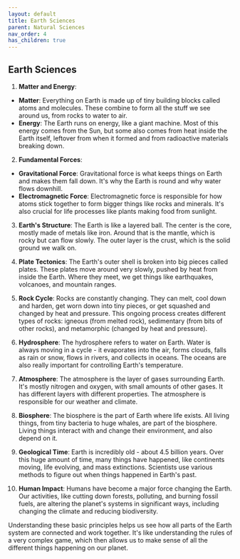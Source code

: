 ```yaml
---
layout: default
title: Earth Sciences
parent: Natural Sciences
nav_order: 4
has_children: true
---
```


## Earth Sciences

1. **Matter and Energy**:
* **Matter**: Everything on Earth is made up of tiny building blocks called atoms and molecules. These combine to form all the stuff we see around us, from rocks to water to air.
* **Energy**: The Earth runs on energy, like a giant machine. Most of this energy comes from the Sun, but some also comes from heat inside the Earth itself, leftover from when it formed and from radioactive materials breaking down.

2. **Fundamental Forces**:
* **Gravitational Force**: Gravitational force is what keeps things on Earth and makes them fall down. It's why the Earth is round and why water flows downhill.
* **Electromagnetic Force**: Electromagnetic force is responsible for how atoms stick together to form bigger things like rocks and minerals. It's also crucial for life processes like plants making food from sunlight.

3. **Earth's Structure**: The Earth is like a layered ball. The center is the core, mostly made of metals like iron. Around that is the mantle, which is rocky but can flow slowly. The outer layer is the crust, which is the solid ground we walk on.

4. **Plate Tectonics**: The Earth's outer shell is broken into big pieces called plates. These plates move around very slowly, pushed by heat from inside the Earth. Where they meet, we get things like earthquakes, volcanoes, and mountain ranges.

5. **Rock Cycle**: Rocks are constantly changing. They can melt, cool down and harden, get worn down into tiny pieces, or get squashed and changed by heat and pressure. This ongoing process creates different types of rocks: igneous (from melted rock), sedimentary (from bits of other rocks), and metamorphic (changed by heat and pressure).

6. **Hydrosphere**: The hydrosphere refers to water on Earth. Water is always moving in a cycle - it evaporates into the air, forms clouds, falls as rain or snow, flows in rivers, and collects in oceans. The oceans are also really important for controlling Earth's temperature.

7. **Atmosphere**: The atmosphere is the layer of gases surrounding Earth. It's mostly nitrogen and oxygen, with small amounts of other gases. It has different layers with different properties. The atmosphere is responsible for our weather and climate.

8. **Biosphere**: The biosphere is the part of Earth where life exists. All living things, from tiny bacteria to huge whales, are part of the biosphere. Living things interact with and change their environment, and also depend on it.

9. **Geological Time**: Earth is incredibly old - about 4.5 billion years. Over this huge amount of time, many things have happened, like continents moving, life evolving, and mass extinctions. Scientists use various methods to figure out when things happened in Earth's past.

10. **Human Impact**: Humans have become a major force changing the Earth. Our activities, like cutting down forests, polluting, and burning fossil fuels, are altering the planet's systems in significant ways, including changing the climate and reducing biodiversity.

Understanding these basic principles helps us see how all parts of the Earth system are connected and work together. It's like understanding the rules of a very complex game, which then allows us to make sense of all the different things happening on our planet.
